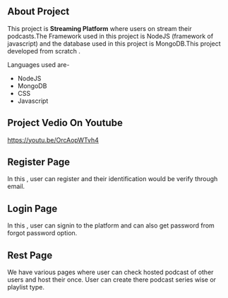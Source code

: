 
## About Project

This project is **Streaming Platform** where users on stream their podcasts.The Framework used in this project is NodeJS (framework of javascript) and the database used in this project is MongoDB.This project developed from scratch . 

Languages used are-
- NodeJS
- MongoDB
- CSS
- Javascript


## Project Vedio On Youtube
https://youtu.be/OrcAopWTvh4


## Register Page

In this , user can register and their identification would be verify through email.

## Login Page

In this , user can signin to the platform and can also get password from forgot password option.

## Rest Page

We have various pages where user can check hosted podcast of other users and host their once. User can create there podcast series wise or playlist type.






